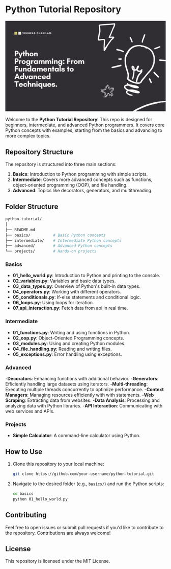 # Python Tutorial Repository

![Python Tutorial Banner](https://github.com/Vishwas-Chakilam/python/blob/main/Python%20Tutorial%20Image.jpg)

Welcome to the **Python Tutorial Repository**! This repo is designed for beginners, intermediate, and advanced Python programmers. It covers core Python concepts with examples, starting from the basics and advancing to more complex topics.

## Repository Structure

The repository is structured into three main sections:
1. **Basics**: Introduction to Python programming with simple scripts.
2. **Intermediate**: Covers more advanced concepts such as functions, object-oriented programming (OOP), and file handling.
3. **Advanced**: Topics like decorators, generators, and multithreading.

## Folder Structure

```bash
python-tutorial/
│
├── README.md
├── basics/          # Basic Python concepts
├── intermediate/    # Intermediate Python concepts
├── advanced/        # Advanced Python concepts
└── projects/        # Hands-on projects
```

### Basics
- **01_hello_world.py**: Introduction to Python and printing to the console.
- **02_variables.py**: Variables and basic data types.
- **03_data_types.py**: Overview of Python's built-in data types.
- **04_operators.py**: Working with different operators.
- **05_conditionals.py**: If-else statements and conditional logic.
- **06_loops.py**: Using loops for iteration.
- **07_api_interaction.py**: Fetch data from api in real time. 

### Intermediate
- **01_functions.py**: Writing and using functions in Python.
- **02_oop.py**: Object-Oriented Programming concepts.
- **03_modules.py**: Using and creating Python modules.
- **04_file_handling.py**: Reading and writing files.
- **05_exceptions.py**: Error handling using exceptions.

### Advanced
-**Decorators**: Enhancing functions with additional behavior.
-**Generators**: Efficiently handling large datasets using iterators.
-**Multi-threading**: Executing multiple threads concurrently to optimize performance.
-**Context Managers**: Managing resources efficiently with with statements.
-**Web Scraping**: Extracting data from websites.
-**Data Analysis**: Processing and analyzing data with Python libraries.
-**API Interaction**: Communicating with web services and APIs.



### Projects
- **Simple Calculator**: A command-line calculator using Python.

## How to Use

1. Clone this repository to your local machine:
   ```bash
   git clone https://github.com/your-username/python-tutorial.git
   ```

2. Navigate to the desired folder (e.g., `basics/`) and run the Python scripts:
   ```bash
   cd basics
   python 01_hello_world.py
   ```

## Contributing

Feel free to open issues or submit pull requests if you'd like to contribute to the repository. Contributions are always welcome!

## License

This repository is licensed under the MIT License.
```

